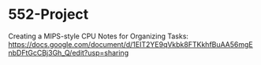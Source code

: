# 552-Project
Creating a MIPS-style CPU
Notes for Organizing Tasks: https://docs.google.com/document/d/1EIT2YE9qVkbk8FTKkhfBuAA56mgEnbDFtGcCBj3Gh_Q/edit?usp=sharing
